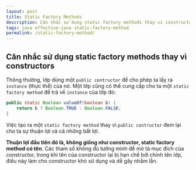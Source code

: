 ```yaml
---
layout: post
title: Static Factory Methods
description: Cân nhắc sử dụng static factory methods thay vì constructors, bản dịch Effective Java tiếng Việt
tags: java effective-java static-factory-method
permalink: /static-factory-method/
---
```


## Cân nhắc sử dụng **static factory methods** thay vì constructors

Thông thường, lớp dùng một `public contructor` để cho phép ta lấy ra `instance` (thực thể) của nó. Một lớp cũng có thể cung cấp cho ta một `static factory method` để trả về `instance` của lớp đó:

```java
public static Boolean valueOf(boolean b) {
	return b ? Boolean.TRUE : Boolean.FALSE;
}
```

Việc tạo ra một `static factory method` thay vì  `public contructor` đem lại cho ta sự thuận lợi và cả những bất lợi.

**Thuận lợi đầu tiên đó là, không giống như constructor, static factory method có tên**. Các tham số không đủ tường minh để mô tả mục đích của constructor, trong khi tên của constructor lại bị hạn chế bởi chính tên lớp, điều này làm cho constructor khó sử dụng và dễ gây nhầm lẫn.
